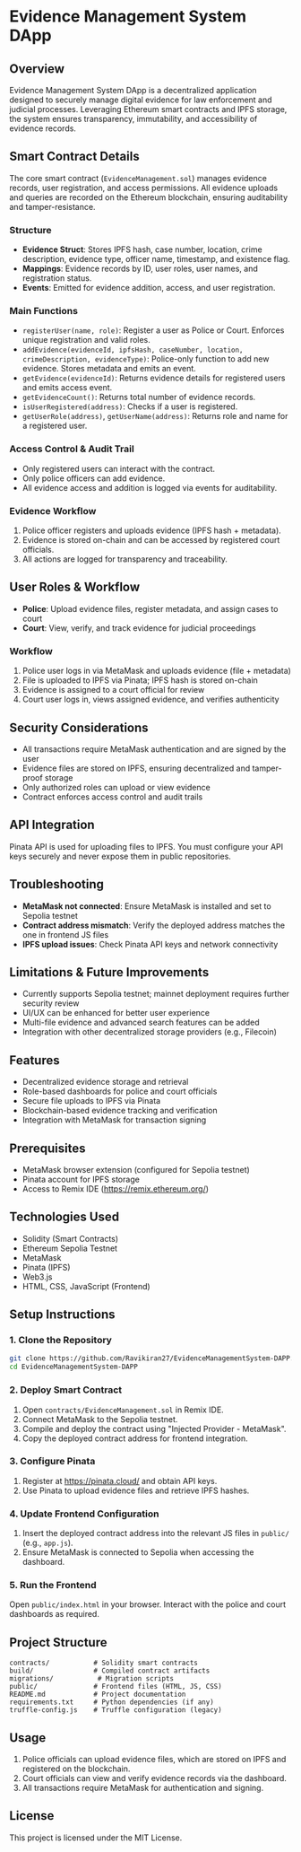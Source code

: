 # Evidence Management System DApp

## Overview
Evidence Management System DApp is a decentralized application designed to securely manage digital evidence for law enforcement and judicial processes. Leveraging Ethereum smart contracts and IPFS storage, the system ensures transparency, immutability, and accessibility of evidence records.

## Smart Contract Details

The core smart contract (`EvidenceManagement.sol`) manages evidence records, user registration, and access permissions. All evidence uploads and queries are recorded on the Ethereum blockchain, ensuring auditability and tamper-resistance.

### Structure
- **Evidence Struct**: Stores IPFS hash, case number, location, crime description, evidence type, officer name, timestamp, and existence flag.
- **Mappings**: Evidence records by ID, user roles, user names, and registration status.
- **Events**: Emitted for evidence addition, access, and user registration.

### Main Functions
- `registerUser(name, role)`: Register a user as Police or Court. Enforces unique registration and valid roles.
- `addEvidence(evidenceId, ipfsHash, caseNumber, location, crimeDescription, evidenceType)`: Police-only function to add new evidence. Stores metadata and emits an event.
- `getEvidence(evidenceId)`: Returns evidence details for registered users and emits access event.
- `getEvidenceCount()`: Returns total number of evidence records.
- `isUserRegistered(address)`: Checks if a user is registered.
- `getUserRole(address)`, `getUserName(address)`: Returns role and name for a registered user.

### Access Control & Audit Trail
- Only registered users can interact with the contract.
- Only police officers can add evidence.
- All evidence access and addition is logged via events for auditability.

### Evidence Workflow
1. Police officer registers and uploads evidence (IPFS hash + metadata).
2. Evidence is stored on-chain and can be accessed by registered court officials.
3. All actions are logged for transparency and traceability.

## User Roles & Workflow
- **Police**: Upload evidence files, register metadata, and assign cases to court
- **Court**: View, verify, and track evidence for judicial proceedings

### Workflow
1. Police user logs in via MetaMask and uploads evidence (file + metadata)
2. File is uploaded to IPFS via Pinata; IPFS hash is stored on-chain
3. Evidence is assigned to a court official for review
4. Court user logs in, views assigned evidence, and verifies authenticity

## Security Considerations
- All transactions require MetaMask authentication and are signed by the user
- Evidence files are stored on IPFS, ensuring decentralized and tamper-proof storage
- Only authorized roles can upload or view evidence
- Contract enforces access control and audit trails

## API Integration
Pinata API is used for uploading files to IPFS. You must configure your API keys securely and never expose them in public repositories.

## Troubleshooting
- **MetaMask not connected**: Ensure MetaMask is installed and set to Sepolia testnet
- **Contract address mismatch**: Verify the deployed address matches the one in frontend JS files
- **IPFS upload issues**: Check Pinata API keys and network connectivity

## Limitations & Future Improvements
- Currently supports Sepolia testnet; mainnet deployment requires further security review
- UI/UX can be enhanced for better user experience
- Multi-file evidence and advanced search features can be added
- Integration with other decentralized storage providers (e.g., Filecoin)

## Features
- Decentralized evidence storage and retrieval
- Role-based dashboards for police and court officials
- Secure file uploads to IPFS via Pinata
- Blockchain-based evidence tracking and verification
- Integration with MetaMask for transaction signing

## Prerequisites
- MetaMask browser extension (configured for Sepolia testnet)
- Pinata account for IPFS storage
- Access to Remix IDE (https://remix.ethereum.org/)

## Technologies Used
- Solidity (Smart Contracts)
- Ethereum Sepolia Testnet
- MetaMask
- Pinata (IPFS)
- Web3.js
- HTML, CSS, JavaScript (Frontend)

## Setup Instructions

### 1. Clone the Repository
```bash
git clone https://github.com/Ravikiran27/EvidenceManagementSystem-DAPP.git
cd EvidenceManagementSystem-DAPP
```

### 2. Deploy Smart Contract
1. Open `contracts/EvidenceManagement.sol` in Remix IDE.
2. Connect MetaMask to the Sepolia testnet.
3. Compile and deploy the contract using "Injected Provider - MetaMask".
4. Copy the deployed contract address for frontend integration.

### 3. Configure Pinata
1. Register at https://pinata.cloud/ and obtain API keys.
2. Use Pinata to upload evidence files and retrieve IPFS hashes.

### 4. Update Frontend Configuration
1. Insert the deployed contract address into the relevant JS files in `public/` (e.g., `app.js`).
2. Ensure MetaMask is connected to Sepolia when accessing the dashboard.

### 5. Run the Frontend
Open `public/index.html` in your browser. Interact with the police and court dashboards as required.

## Project Structure
```
contracts/           # Solidity smart contracts
build/               # Compiled contract artifacts
migrations/           # Migration scripts
public/              # Frontend files (HTML, JS, CSS)
README.md            # Project documentation
requirements.txt     # Python dependencies (if any)
truffle-config.js    # Truffle configuration (legacy)
```

## Usage
1. Police officials can upload evidence files, which are stored on IPFS and registered on the blockchain.
2. Court officials can view and verify evidence records via the dashboard.
3. All transactions require MetaMask for authentication and signing.

## License
This project is licensed under the MIT License.
